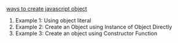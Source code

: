 
[ways to create javascript object](https://www.programiz.com/javascript/examples/create-object)

1. Example 1: Using object literal
2. Example 2: Create an Object using Instance of Object Directly
3. Example 3: Create an object using Constructor Function



